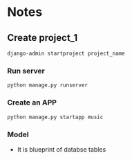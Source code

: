 # Notes
## Create project_1
`django-admin startproject project_name`

### Run server
```python manage.py runserver```
### Create an APP
```python manage.py startapp music```

### Model
* It is blueprint of databse tables

